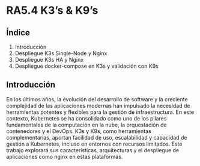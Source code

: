 # RA5.4 K3’s & K9’s

## Índice

1. Introducción
2. Despliegue K3s Single-Node y Nginx
3. Despliegue K3s HA y Nginx
4. Despliegue docker-compose en K3s y validación con K9s

## Introducción

En los últimos años, la evolución del desarrollo de software y la creciente complejidad de las aplicaciones modernas han impulsado la necesidad de herramientas potentes y flexibles para la gestión de infraestructura. En este contexto, Kubernetes se ha consolidado como uno de los pilares fundamentales de la computación en la nube, la orquestación de contenedores y el DevOps.
K3s y K9s, como herramientas complementarias, aportan facilidad de uso, escalabilidad y capacidad de gestión a Kubernetes, incluso en entornos con recursos limitados. Este trabajo explorará sus características, arquitecturas y el despliegue de aplicaciones como nginx en estas plataformas.

